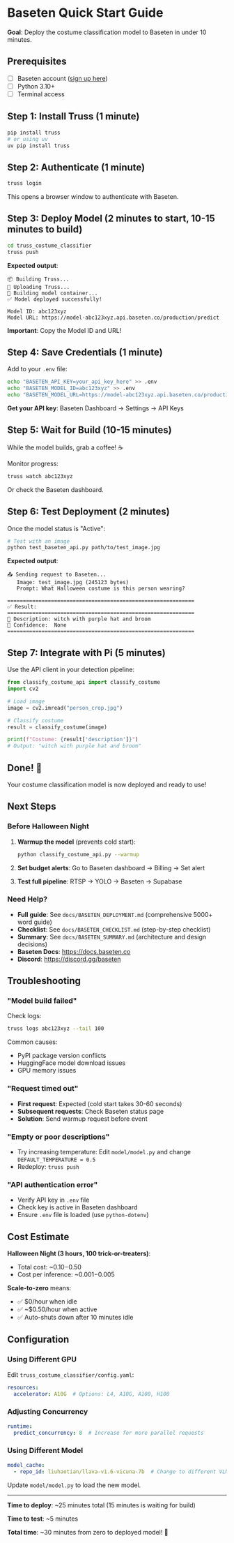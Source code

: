 # Baseten Quick Start Guide

**Goal**: Deploy the costume classification model to Baseten in under 10 minutes.

## Prerequisites

- [ ] Baseten account ([sign up here](https://baseten.co))
- [ ] Python 3.10+
- [ ] Terminal access

## Step 1: Install Truss (1 minute)

```bash
pip install truss
# or using uv
uv pip install truss
```

## Step 2: Authenticate (1 minute)

```bash
truss login
```

This opens a browser window to authenticate with Baseten.

## Step 3: Deploy Model (2 minutes to start, 10-15 minutes to build)

```bash
cd truss_costume_classifier
truss push
```

**Expected output**:
```
📦 Building Truss...
🚀 Uploading Truss...
🔨 Building model container...
✅ Model deployed successfully!

Model ID: abc123xyz
Model URL: https://model-abc123xyz.api.baseten.co/production/predict
```

**Important**: Copy the Model ID and URL!

## Step 4: Save Credentials (1 minute)

Add to your `.env` file:

```bash
echo "BASETEN_API_KEY=your_api_key_here" >> .env
echo "BASETEN_MODEL_ID=abc123xyz" >> .env
echo "BASETEN_MODEL_URL=https://model-abc123xyz.api.baseten.co/production/predict" >> .env
```

**Get your API key**: Baseten Dashboard → Settings → API Keys

## Step 5: Wait for Build (10-15 minutes)

While the model builds, grab a coffee! ☕

Monitor progress:
```bash
truss watch abc123xyz
```

Or check the Baseten dashboard.

## Step 6: Test Deployment (2 minutes)

Once the model status is "Active":

```bash
# Test with an image
python test_baseten_api.py path/to/test_image.jpg
```

**Expected output**:
```
📤 Sending request to Baseten...
   Image: test_image.jpg (245123 bytes)
   Prompt: What Halloween costume is this person wearing?

============================================================
✅ Result:
============================================================
📝 Description: witch with purple hat and broom
🎯 Confidence:  None
============================================================
```

## Step 7: Integrate with Pi (5 minutes)

Use the API client in your detection pipeline:

```python
from classify_costume_api import classify_costume
import cv2

# Load image
image = cv2.imread("person_crop.jpg")

# Classify costume
result = classify_costume(image)

print(f"Costume: {result['description']}")
# Output: "witch with purple hat and broom"
```

## Done! 🎉

Your costume classification model is now deployed and ready to use!

## Next Steps

### Before Halloween Night

1. **Warmup the model** (prevents cold start):
   ```bash
   python classify_costume_api.py --warmup
   ```

2. **Set budget alerts**: Go to Baseten dashboard → Billing → Set alert

3. **Test full pipeline**: RTSP → YOLO → Baseten → Supabase

### Need Help?

- **Full guide**: See `docs/BASETEN_DEPLOYMENT.md` (comprehensive 5000+ word guide)
- **Checklist**: See `docs/BASETEN_CHECKLIST.md` (step-by-step checklist)
- **Summary**: See `docs/BASETEN_SUMMARY.md` (architecture and design decisions)
- **Baseten Docs**: https://docs.baseten.co
- **Discord**: https://discord.gg/baseten

## Troubleshooting

### "Model build failed"

Check logs:
```bash
truss logs abc123xyz --tail 100
```

Common causes:
- PyPI package version conflicts
- HuggingFace model download issues
- GPU memory issues

### "Request timed out"

- **First request**: Expected (cold start takes 30-60 seconds)
- **Subsequent requests**: Check Baseten status page
- **Solution**: Send warmup request before event

### "Empty or poor descriptions"

- Try increasing temperature: Edit `model/model.py` and change `DEFAULT_TEMPERATURE = 0.5`
- Redeploy: `truss push`

### "API authentication error"

- Verify API key in `.env` file
- Check key is active in Baseten dashboard
- Ensure `.env` file is loaded (use `python-dotenv`)

## Cost Estimate

**Halloween Night (3 hours, 100 trick-or-treaters)**:
- Total cost: ~$0.10-$0.50
- Cost per inference: ~$0.001-$0.005

**Scale-to-zero** means:
- ✅ $0/hour when idle
- ✅ ~$0.50/hour when active
- ✅ Auto-shuts down after 10 minutes idle

## Configuration

### Using Different GPU

Edit `truss_costume_classifier/config.yaml`:

```yaml
resources:
  accelerator: A10G  # Options: L4, A10G, A100, H100
```

### Adjusting Concurrency

```yaml
runtime:
  predict_concurrency: 8  # Increase for more parallel requests
```

### Using Different Model

```yaml
model_cache:
  - repo_id: liuhaotian/llava-v1.6-vicuna-7b  # Change to different VLM
```

Update `model/model.py` to load the new model.

---

**Time to deploy**: ~25 minutes total (15 minutes is waiting for build)

**Time to test**: ~5 minutes

**Total time**: ~30 minutes from zero to deployed model! 🚀
